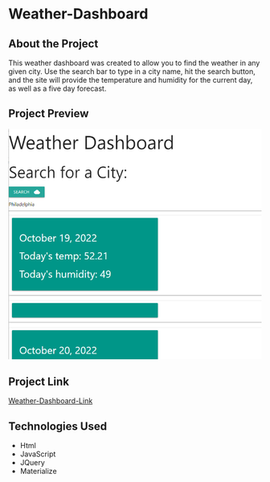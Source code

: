 # Weather-Dashboard

## About the Project 
This weather dashboard was created to allow you to find the weather in any given city. Use the search bar to type in a city name, hit the search button, and the site will provide the temperature and humidity for the current day, as well as a five day forecast.

## Project Preview 
![weather-dashboard](assets/weatherdashboard.PNG)

## Project Link
[Weather-Dashboard-Link](https://estilbee.github.io/Weather-Dashboard/)

## Technologies Used
- Html
- JavaScript
- JQuery
- Materialize 